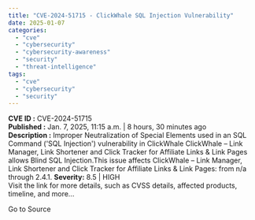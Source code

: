 ```yaml
---
title: "CVE-2024-51715 - ClickWhale SQL Injection Vulnerability"
date: 2025-01-07
categories: 
  - "cve"
  - "cybersecurity"
  - "cybersecurity-awareness"
  - "security"
  - "threat-intelligence"
tags: 
  - "cve"
  - "cybersecurity"
  - "security"
---
```


**CVE ID :** CVE-2024-51715  
**Published :** Jan. 7, 2025, 11:15 a.m. | 8 hours, 30 minutes ago  
**Description :** Improper Neutralization of Special Elements used in an SQL Command ('SQL Injection') vulnerability in ClickWhale ClickWhale – Link Manager, Link Shortener and Click Tracker for Affiliate Links & Link Pages allows Blind SQL Injection.This issue affects ClickWhale – Link Manager, Link Shortener and Click Tracker for Affiliate Links & Link Pages: from n/a through 2.4.1. 
**Severity:** 8.5 | HIGH  
Visit the link for more details, such as CVSS details, affected products, timeline, and more...

Go to Source
